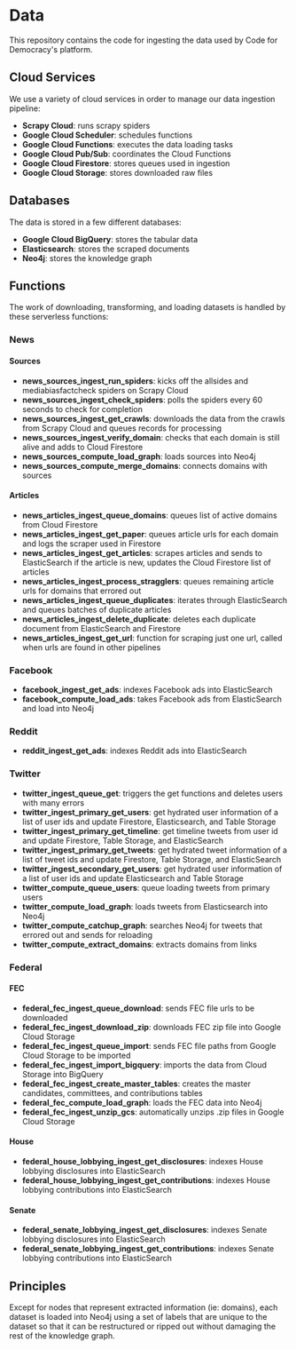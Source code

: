 # Data

This repository contains the code for ingesting the data used by Code for Democracy's platform.

## Cloud Services

We use a variety of cloud services in order to manage our data ingestion pipeline:

* **Scrapy Cloud**: runs scrapy spiders
* **Google Cloud Scheduler**: schedules functions
* **Google Cloud Functions**: executes the data loading tasks
* **Google Cloud Pub/Sub**: coordinates the Cloud Functions
* **Google Cloud Firestore**: stores queues used in ingestion
* **Google Cloud Storage**: stores downloaded raw files

## Databases

The data is stored in a few different databases:

* **Google Cloud BigQuery**: stores the tabular data
* **Elasticsearch**: stores the scraped documents
* **Neo4j**: stores the knowledge graph

## Functions

The work of downloading, transforming, and loading datasets is handled by these serverless functions:

### News

#### Sources

* **news_sources_ingest_run_spiders**: kicks off the allsides and mediabiasfactcheck spiders on Scrapy Cloud
* **news_sources_ingest_check_spiders**: polls the spiders every 60 seconds to check for completion
* **news_sources_ingest_get_crawls**: downloads the data from the crawls from Scrapy Cloud and queues records for processing
* **news_sources_ingest_verify_domain**: checks that each domain is still alive and adds to Cloud Firestore
* **news_sources_compute_load_graph**: loads sources into Neo4j
* **news_sources_compute_merge_domains**: connects domains with sources

#### Articles

* **news_articles_ingest_queue_domains**: queues list of active domains from Cloud Firestore
* **news_articles_ingest_get_paper**: queues article urls for each domain and logs the scraper used in Firestore
* **news_articles_ingest_get_articles**: scrapes articles and sends to ElasticSearch if the article is new, updates the Cloud Firestore list of articles
* **news_articles_ingest_process_stragglers**: queues remaining article urls for domains that errored out
* **news_articles_ingest_queue_duplicates**: iterates through ElasticSearch and queues batches of duplicate articles
* **news_articles_ingest_delete_duplicate**: deletes each duplicate document from ElasticSearch and Firestore
* **news_articles_ingest_get_url**: function for scraping just one url, called when urls are found in other pipelines

### Facebook

* **facebook_ingest_get_ads**: indexes Facebook ads into ElasticSearch
* **facebook_compute_load_ads**: takes Facebook ads from ElasticSearch and load into Neo4j

### Reddit

* **reddit_ingest_get_ads**: indexes Reddit ads into ElasticSearch

### Twitter

* **twitter_ingest_queue_get**: triggers the get functions and deletes users with many errors
* **twitter_ingest_primary_get_users**: get hydrated user information of a list of user ids and update Firestore, Elasticsearch, and Table Storage
* **twitter_ingest_primary_get_timeline**: get timeline tweets from user id and update Firestore, Table Storage, and ElasticSearch
* **twitter_ingest_primary_get_tweets**: get hydrated tweet information of a list of tweet ids and update Firestore, Table Storage, and ElasticSearch
* **twitter_ingest_secondary_get_users**: get hydrated user information of a list of user ids and update Elasticsearch and Table Storage
* **twitter_compute_queue_users**: queue loading tweets from primary users
* **twitter_compute_load_graph**: loads tweets from Elasticsearch into Neo4j
* **twitter_compute_catchup_graph**: searches Neo4j for tweets that errored out and sends for reloading
* **twitter_compute_extract_domains**: extracts domains from links

### Federal

#### FEC

* **federal_fec_ingest_queue_download**: sends FEC file urls to be downloaded
* **federal_fec_ingest_download_zip**: downloads FEC zip file into Google Cloud Storage
* **federal_fec_ingest_queue_import**: sends FEC file paths from Google Cloud Storage to be imported
* **federal_fec_ingest_import_bigquery**: imports the data from Cloud Storage into BigQuery
* **federal_fec_ingest_create_master_tables**: creates the master candidates, committees, and contributions tables
* **federal_fec_compute_load_graph**: loads the FEC data into Neo4j
* **federal_fec_ingest_unzip_gcs**: automatically unzips .zip files in Google Cloud Storage

#### House

* **federal_house_lobbying_ingest_get_disclosures**: indexes House lobbying disclosures into ElasticSearch
* **federal_house_lobbying_ingest_get_contributions**: indexes House lobbying contributions into ElasticSearch

#### Senate

* **federal_senate_lobbying_ingest_get_disclosures**: indexes Senate lobbying disclosures into ElasticSearch
* **federal_senate_lobbying_ingest_get_contributions**: indexes Senate lobbying contributions into ElasticSearch

## Principles

Except for nodes that represent extracted information (ie: domains), each dataset is loaded into Neo4j using a set of labels that are unique to the dataset so that it can be restructured or ripped out without damaging the rest of the knowledge graph.
